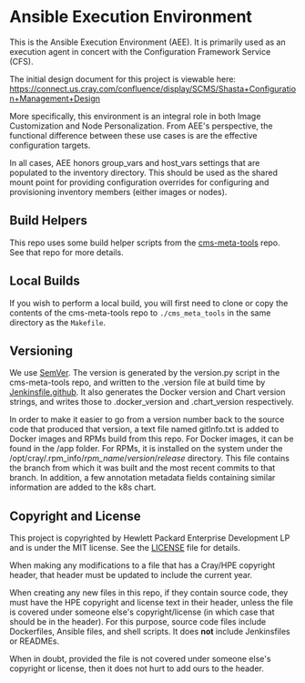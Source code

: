 # Ansible Execution Environment
This is the Ansible Execution Environment (AEE). It is primarily used as an execution
agent in concert with the Configuration Framework Service (CFS).

The initial design document for this project is viewable here:
https://connect.us.cray.com/confluence/display/SCMS/Shasta+Configuration+Management+Design

More specifically, this environment is an integral role in both Image Customization
and Node Personalization. From AEE's perspective, the functional difference
between these use cases is are the effective configuration targets.

In all cases, AEE honors group_vars and host_vars settings that are populated to
the inventory directory. This should be used as the shared mount point for
providing configuration overrides for configuring and provisioning inventory
members (either images or nodes).

## Build Helpers
This repo uses some build helper scripts from the 
[cms-meta-tools](https://github.com/Cray-HPE/cms-meta-tools) repo. See that repo for more details.

## Local Builds
If you wish to perform a local build, you will first need to clone or copy the contents of the
cms-meta-tools repo to `./cms_meta_tools` in the same directory as the `Makefile`.

## Versioning
We use [SemVer](http://semver.org/). The version is generated by the version.py script in the
cms-meta-tools repo, and written to the .version file at build time by 
[Jenkinsfile.github](Jenkinsfile.github). It also generates the Docker version and Chart version
 strings, and writes those to .docker_version and .chart_version respectively.

In order to make it easier to go from a version number back to the source code that produced that version,
a text file named gitInfo.txt is added to Docker images and RPMs build from this repo. For Docker images,
it can be found in the /app folder. For RPMs, it is installed on the system under the 
/opt/cray/.rpm_info/*rpm_name*/*version*/*release* directory. This file contains the branch from which
it was built and the most recent commits to that branch. In addition, a few annotation metadata fields
containing similar information are added to the k8s chart.

## Copyright and License
This project is copyrighted by Hewlett Packard Enterprise Development LP and is under the MIT
license. See the [LICENSE](LICENSE) file for details.

When making any modifications to a file that has a Cray/HPE copyright header, that header
must be updated to include the current year.

When creating any new files in this repo, if they contain source code, they must have
the HPE copyright and license text in their header, unless the file is covered under
someone else's copyright/license (in which case that should be in the header). For this
purpose, source code files include Dockerfiles, Ansible files, and shell scripts. It does
**not** include Jenkinsfiles or READMEs.

When in doubt, provided the file is not covered under someone else's copyright or license, then
it does not hurt to add ours to the header.